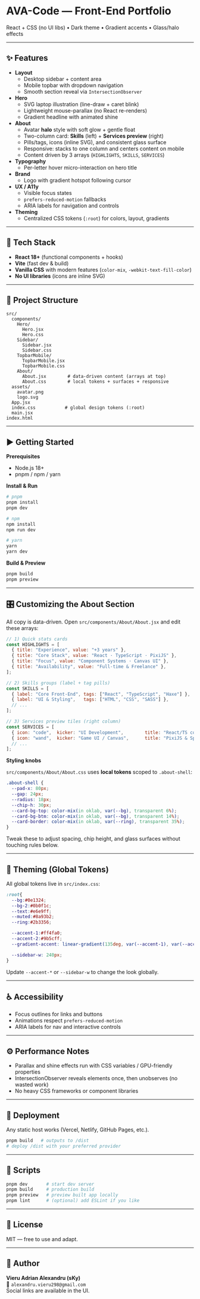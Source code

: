 # AVA-Code — Front-End Portfolio

React + CSS (no UI libs) • Dark theme • Gradient accents • Glass/halo effects

---

## ✨ Features

- **Layout**
  - Desktop sidebar + content area
  - Mobile topbar with dropdown navigation
  - Smooth section reveal via `IntersectionObserver`
- **Hero**
  - SVG laptop illustration (line-draw + caret blink)
  - Lightweight mouse-parallax (no React re-renders)
  - Gradient headline with animated shine
- **About**
  - Avatar **halo** style with soft glow + gentle float
  - Two-column card: **Skills** (left) + **Services preview** (right)
  - Pills/tags, icons (inline SVG), and consistent glass surface
  - Responsive: stacks to one column and centers content on mobile
  - Content driven by 3 arrays (`HIGHLIGHTS`, `SKILLS`, `SERVICES`)
- **Typography**
  - Per-letter hover micro-interaction on hero title
- **Brand**
  - Logo with gradient hotspot following cursor
- **UX / A11y**
  - Visible focus states
  - `prefers-reduced-motion` fallbacks
  - ARIA labels for navigation and controls
- **Theming**
  - Centralized CSS tokens (`:root`) for colors, layout, gradients

---

## 🧱 Tech Stack

- **React 18+** (functional components + hooks)
- **Vite** (fast dev & build)
- **Vanilla CSS** with modern features (`color-mix`, `-webkit-text-fill-color`)
- **No UI libraries** (icons are inline SVG)

---

## 📁 Project Structure

```
src/
  components/
    Hero/
      Hero.jsx
      Hero.css
    Sidebar/
      Sidebar.jsx
      Sidebar.css
    TopbarMobile/
      TopbarMobile.jsx
      TopbarMobile.css
    About/
      About.jsx        # data-driven content (arrays at top)
      About.css        # local tokens + surfaces + responsive
  assets/
    avatar.png
    logo.svg
  App.jsx
  index.css           # global design tokens (:root)
  main.jsx
index.html
```

---

## ▶️ Getting Started

**Prerequisites**
- Node.js 18+
- pnpm / npm / yarn

**Install & Run**
```bash
# pnpm
pnpm install
pnpm dev

# npm
npm install
npm run dev

# yarn
yarn
yarn dev
```

**Build & Preview**
```bash
pnpm build
pnpm preview
```

---

## 🎛️ Customizing the About Section

All copy is data-driven. Open `src/components/About/About.jsx` and edit these arrays:

```js
// 1) Quick stats cards
const HIGHLIGHTS = [
  { title: "Experience", value: "+3 years" },
  { title: "Core Stack", value: "React · TypeScript · PixiJS" },
  { title: "Focus", value: "Component Systems · Canvas UI" },
  { title: "Availability", value: "Full-time & Freelance" },
];

// 2) Skills groups (label + tag pills)
const SKILLS = [
  { label: "Core Front-End", tags: ["React", "TypeScript", "Haxe"] },
  { label: "UI & Styling",   tags: ["HTML", "CSS", "SASS"] },
  // ...
];

// 3) Services preview tiles (right column)
const SERVICES = [
  { icon: "code",  kicker: "UI Development",        title: "React/TS components",  note: "Clean, reusable, consistent" },
  { icon: "wand",  kicker: "Game UI / Canvas",      title: "PixiJS & Spine",       note: "Animations · performance" },
  // ...
];
```

**Styling knobs**

`src/components/About/About.css` uses **local tokens** scoped to `.about-shell`:
```css
.about-shell {
  --pad-x: 80px;
  --gap: 24px;
  --radius: 18px;
  --chip-h: 30px;
  --card-bg-top: color-mix(in oklab, var(--bg), transparent 6%);
  --card-bg-btm: color-mix(in oklab, var(--bg), transparent 14%);
  --card-border: color-mix(in oklab, var(--ring), transparent 35%);
}
```
Tweak these to adjust spacing, chip height, and glass surfaces without touching rules below.

---

## 🎨 Theming (Global Tokens)

All global tokens live in `src/index.css`:

```css
:root{
  --bg:#0e1324;
  --bg-2:#0b0f1c;
  --text:#e6e9ff;
  --muted:#8a93b2;
  --ring:#2b3356;

  --accent-1:#ff4fa0;
  --accent-2:#9b5cff;
  --gradient-accent: linear-gradient(135deg, var(--accent-1), var(--accent-2));

  --sidebar-w: 240px;
}
```

Update `--accent-*` or `--sidebar-w` to change the look globally.

---

## ♿ Accessibility

- Focus outlines for links and buttons  
- Animations respect `prefers-reduced-motion`  
- ARIA labels for nav and interactive controls

---

## ⚙️ Performance Notes

- Parallax and shine effects run with CSS variables / GPU-friendly properties  
- IntersectionObserver reveals elements once, then unobserves (no wasted work)  
- No heavy CSS frameworks or component libraries

---

## 🚀 Deployment

Any static host works (Vercel, Netlify, GitHub Pages, etc.).

```bash
pnpm build   # outputs to /dist
# deploy /dist with your preferred provider
```

---

## 🧭 Scripts

```bash
pnpm dev       # start dev server
pnpm build     # production build
pnpm preview   # preview built app locally
pnpm lint      # (optional) add ESLint if you like
```

---

## 📝 License

MIT — free to use and adapt.

---

## 👤 Author

**Vieru Adrian Alexandru (sKy)**  
📧 `alexandru.vieru298@gmail.com`  
Social links are available in the UI.
